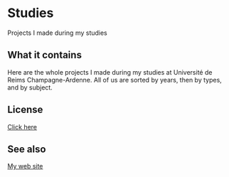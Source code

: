 # Studies
Projects I made during my studies

## What it contains
Here are the whole projects I made during my studies at Université de Reims Champagne-Ardenne.
All of us are sorted by years, then by types, and by subject.

## License
[Click here](https://github.com/Tehcam/Studies/blob/master/LICENSE)

## See also
[My web site](https://tehcam.github.io)
